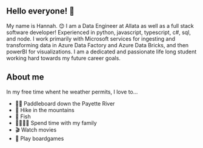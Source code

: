## Hello everyone! 👋

My name is Hannah. 😊 
I am a Data Engineer at Allata as well as a full stack software developer! Experienced in python, javascript, typescript, c#, sql, and node.
I work primarily with Microsoft services for ingesting and transforming data in Azure Data Factory and Azure Data Bricks, and then powerBI for visualizations.
I am a dedicated and passionate life long student working hard towards my future career goals.

## About me

In my free time whent he weather permits, I love to...<ul>
<li>🏄‍♀️ Paddleboard down the Payette River</li>
<li>🗻 Hike in the mountains</li>
 <li>🎣 Fish</li>
<li>👨‍👩‍👧‍👧 Spend time with my family</li>
<li>🎬 Watch movies</li>
<li>🎲 Play boardgames</li>
</ul>
